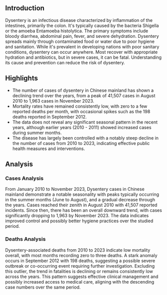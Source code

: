 ## Introduction

Dysentery is an infectious disease characterized by inflammation of the intestines, primarily the colon. It's typically caused by the bacteria Shigella or the amoeba Entamoeba histolytica. The primary symptoms include bloody diarrhea, abdominal pain, fever, and severe dehydration. Dysentery spreads mainly through contaminated food or water due to poor hygiene and sanitation. While it's prevalent in developing nations with poor sanitary conditions, dysentery can occur anywhere. Most recover with appropriate hydration and antibiotics, but in severe cases, it can be fatal. Understanding its cause and prevention can reduce the risk of dysentery.
## Highlights

- The number of cases of dysentery in Chinese mainland has shown a declining trend over the years, from a peak of 41,507 cases in August 2010 to 1,963 cases in November 2023. <br/>
- Mortality rates have remained consistently low, with zero to a few reported deaths per month, with occasional spikes such as the 198 deaths reported in September 2012. <br/>
- The data does not reveal any significant seasonal pattern in the recent years, although earlier years (2010 - 2011) showed increased cases during summer months. <br/>
- The disease has largely been controlled with a notably steep decline in the number of cases from 2010 to 2023, indicating effective public health measures and interventions. <br/>
## Analysis

### Cases Analysis
From January 2010 to November 2023, Dysentery cases in Chinese mainland demonstrate a notable seasonality with peaks typically occurring in the summer months (June to August), and a gradual decrease through the years. Cases reached their zenith in August 2010 with 41,507 reported incidents. Since then, there has been an overall downward trend, with cases significantly dropping to 1,963 by November 2023. The data indicates improved control and possibly better hygiene practices over the studied period.

### Deaths Analysis
Dysentery-associated deaths from 2010 to 2023 indicate low mortality overall, with most months recording zero to three deaths. A stark anomaly occurs in September 2012 with 198 deaths, suggesting a possible severe outbreak or co-occurring event requiring further investigation. Excluding this outlier, the trend in fatalities is declining or remains consistently low across the years. This pattern suggests effective clinical management and possibly increased access to medical care, aligning with the descending case numbers over the same period.
